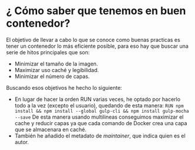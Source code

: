 # ¿ Cómo saber que tenemos en buen contenedor?
El objetivo de llevar a cabo lo que se conoce como buenas practicas es tener un contenedor lo más eficiente posible, para eso hay que buscar una serie de hitos principales que son:
- Minimizar el tamaño de la imagen.
- Maximizar uso caché y legibilidad.
- Minimizar el número de capas.

Buscando esos objetivos he hecho lo siguiente:
- En lugar de hacer la orden RUN varias veces, he optado por hacerlo todo a la vez (excepto el usuario), quedando de esta manera:
`RUN npm install && npm install --global gulp-cli && npm install gulp-mocha --save`
De esta manera usando multilineas conseguimos maximizar el cache y reducir capas ya que cada comando de Docker crea una capa que se almacenara en caché.
- También he añadido el metadato de *maintainer*, que indica quien es el autor.

                                                                                                                                        